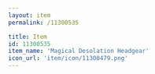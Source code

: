 ```yaml
---
layout: item
permalink: /11300535

title: Item
id: 11300535
item_name: 'Magical Desolation Headgear'
icon_url: 'item/icon/11300479.png'
---
```

